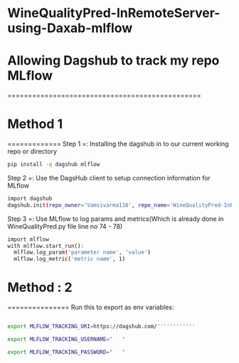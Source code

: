 # WineQualityPred-InRemoteServer-using-Daxab-mlflow

# Allowing Dagshub to track my repo MLflow
===============================================

# Method 1
=============
  Step 1 =: Installing the dagshub in to our current working repo or directory

```bash
pip install -q dagshub mlflow
```
 Step 2 =: Use the DagsHub client to setup connection information for MLflow

```bash
import dagshub
dagshub.init(repo_owner='Vamsivarma116', repo_name='WineQualityPred-InRemoteServer-using-Daxab-mlflow', mlflow=True)
```
 Step 3 =: Use MLflow to log params and metrics(Which is already done in WineQualityPred.py file line no 74 - 78)

```bash
import mlflow
with mlflow.start_run():
  mlflow.log_param('parameter name', 'value')
  mlflow.log_metric('metric name', 1)
```

# Method : 2  
===============
  Run this to export as env variables:

```bash

export MLFLOW_TRACKING_URI=https://dagshub.com/''''''''''''

export MLFLOW_TRACKING_USERNAME="   " 

export MLFLOW_TRACKING_PASSWORD="   "

```